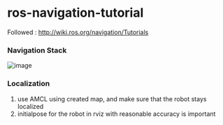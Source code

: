 # ros-navigation-tutorial

Followed :  http://wiki.ros.org/navigation/Tutorials

### Navigation Stack

![image](https://user-images.githubusercontent.com/52179017/126206235-86abad20-fafc-4096-9efa-684d3199a6d5.png)





### Localization 
1. use AMCL using created map, and make sure that the robot stays localized
2. initialpose for the robot in rviz with reasonable accuracy is important 
